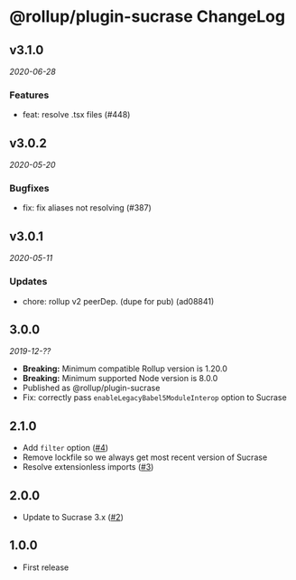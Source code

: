 # @rollup/plugin-sucrase ChangeLog

## v3.1.0

_2020-06-28_

### Features

- feat: resolve .tsx files (#448)

## v3.0.2

_2020-05-20_

### Bugfixes

- fix: fix aliases not resolving (#387)

## v3.0.1

_2020-05-11_

### Updates

- chore: rollup v2 peerDep. (dupe for pub) (ad08841)

## 3.0.0

_2019-12-??_

- **Breaking:** Minimum compatible Rollup version is 1.20.0
- **Breaking:** Minimum supported Node version is 8.0.0
- Published as @rollup/plugin-sucrase
- Fix: correctly pass `enableLegacyBabel5ModuleInterop` option to Sucrase

## 2.1.0

- Add `filter` option ([#4](https://github.com/rollup/rollup-plugin-sucrase/pull/4))
- Remove lockfile so we always get most recent version of Sucrase
- Resolve extensionless imports ([#3](https://github.com/rollup/rollup-plugin-sucrase/issues/3))

## 2.0.0

- Update to Sucrase 3.x ([#2](https://github.com/rollup/rollup-plugin-sucrase/pull/2))

## 1.0.0

- First release
